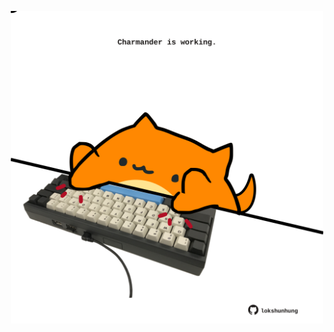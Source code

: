<!-- built at 30/12/2021, 22:02:15 UTC -->
<p align="center">
  <img width="500" height="500" src="./ReadmeImage.svg">
</p>
